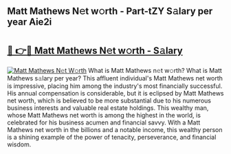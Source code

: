 ## Matt Mathews N𝚎t w𝚘rth - Part-tZY S𝚊lary per year Aie2i

# <h2><a href="http://gc3por.nevu.top/?p=Matt+Mathews">🔗 👉🔴 Matt Mathews N𝚎t w𝚘rth - S𝚊lary</a></h2>

[![Matt Mathews N𝚎t W𝚘rth](https://i.imgur.com/Oavwk0R.jpeg)](http://gc3por.nevu.top/?p=Matt+Mathews)
What is Matt Mathews n𝚎t w𝚘rth? What is Matt Mathews s𝚊lary per year?
This affluent individual's Matt Mathews net worth is impressive, placing him among the industry's most financially successful. His annual compensation is considerable, but it is eclipsed by Matt Mathews net worth, which is believed to be more substantial due to his numerous business interests and valuable real estate holdings. This wealthy man, whose Matt Mathews net worth is among the highest in the world, is celebrated for his business acumen and financial savvy. With a Matt Mathews net worth in the billions and a notable income, this wealthy person is a shining example of the power of tenacity, perseverance, and financial wisdom.

